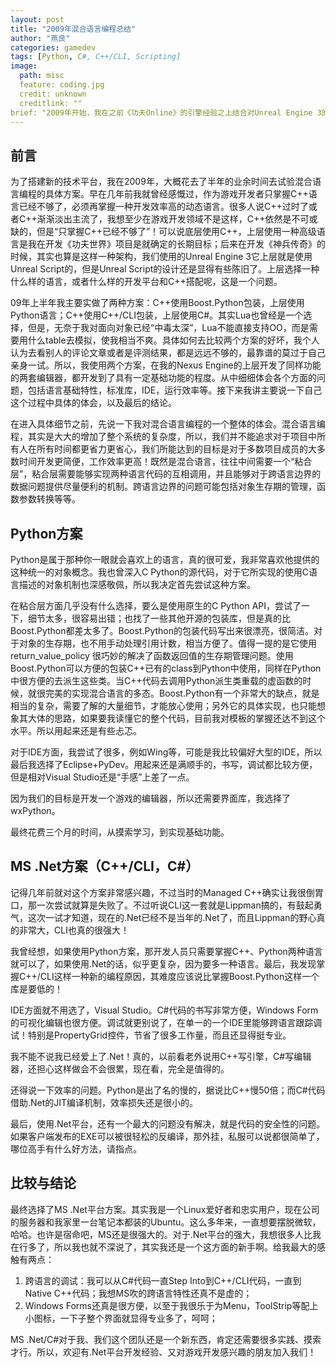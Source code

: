 ```yaml
---
layout: post
title: "2009年混合语言编程总结"
author: "燕良"
categories: gamedev
tags: [Python, C#, C++/CLI, Scripting]
image:
  path: misc
  feature: coding.jpg
  credit: unknown
  creditlink: ""
brief: "2009年开始，我在之前《功夫Online》的引擎经验之上结合对Unreal Engine 3的理解，开始构建自已的新一代3D引擎，这篇文章是当时对于混合语言编程在游戏开发中应用的一个总结。"
---
```


## 前言

为了搭建新的技术平台，我在2009年，大概花去了半年的业余时间去试验混合语言编程的具体方案。早在几年前我就曾经感慨过，作为游戏开发者只掌握C++语言已经不够了，必须再掌握一种开发效率高的动态语言。很多人说C++过时了或者C++渐渐淡出主流了，我想至少在游戏开发领域不是这样，C++依然是不可或缺的，但是“只掌握C++已经不够了”！可以说底层使用C++，上层使用一种高级语言是我在开发《功夫世界》项目是就确定的长期目标；后来在开发《神兵传奇》的时候，其实也算是这样一种架构，我们使用的Unreal Engine 3它上层就是使用Unreal Script的，但是Unreal Script的设计还是显得有些陈旧了。上层选择一种什么样的语言，或者什么样的开发平台和C++搭配呢，这是一个问题。

09年上半年我主要实做了两种方案：C++使用Boost.Python包装，上层使用Python语言；C++使用C++/CLI包装，上层使用C#。其实Lua也曾经是一个选择，但是，无奈于我对面向对象已经“中毒太深”，Lua不能直接支持OO，而是需要用什么table去模拟，使我相当不爽。具体如何去比较两个方案的好坏，我个人认为去看别人的评论文章或者是评测结果，都是远远不够的，最靠谱的莫过于自己亲身一试。所以，我使用两个方案，在我的Nexus Engine的上层开发了同样功能的两套编辑器，都开发到了具有一定基础功能的程度。从中细细体会各个方面的问题，包括语言基础特性，标准库，IDE，运行效率等。接下来我讲主要说一下自己这个过程中具体的体会，以及最后的结论。

在进入具体细节之前，先说一下我对混合语言编程的一个整体的体会。混合语言编程，其实是大大的增加了整个系统的复杂度，所以，我们并不能追求对于项目中所有人在所有时间都更省力更省心，我们所能达到的目标是对于多数项目成员的大多数时间开发更简便，工作效率更高！既然是混合语言，往往中间需要一个“粘合层”，粘合层需要能够实现两种语言代码的互相调用，并且能够对于跨语言边界的数据问题提供尽量便利的机制。跨语言边界的问题可能包括对象生存期的管理，函数参数转换等等。

## Python方案

Python是属于那种你一眼就会喜欢上的语言，真的很可爱，我非常喜欢他提供的这种统一的对象概念。我也曾深入C Python的源代码，对于它所实现的使用C语言描述的对象机制也深感敬佩，所以我决定首先尝试这种方案。

在粘合层方面几乎没有什么选择，要么是使用原生的C Python API，尝试了一下，细节太多，很容易出错；也找了一些其他开源的包装库，但是真的比Boost.Python都差太多了。Boost.Python的包装代码写出来很漂亮，很简洁。对于对象的生存期，也不用手动处理引用计数，相当方便了。值得一提的是它使用return_value_policy 很巧妙的解决了函数返回值的生存期管理问题。使用Boost.Python可以方便的包装C++已有的class到Python中使用，同样在Python中很方便的去派生这些类。当C++代码去调用Python派生类重载的虚函数的时候，就很完美的实现混合语言的多态。Boost.Python有一个非常大的缺点，就是相当的复杂，需要了解的大量细节，才能放心使用；另外它的具体实现，也只能想象其大体的思路，如果要我读懂它的整个代码，目前我对模板的掌握还达不到这个水平。所以用起来还是有些忐忑。

对于IDE方面，我尝试了很多，例如Wing等，可能是我比较偏好大型的IDE，所以最后我选择了Eclipse+PyDev。用起来还是满顺手的，书写，调试都比较方便，但是相对Visual Studio还是“手感”上差了一点。

因为我们的目标是开发一个游戏的编辑器，所以还需要界面库，我选择了wxPython。

最终花费三个月的时间，从摸索学习，到实现基础功能。

## MS .Net方案（C++/CLI，C#）
  
记得几年前就对这个方案非常感兴趣，不过当时的Managed C++确实让我很倒胃口，那一次尝试就算是失败了。不过听说CLI这一套就是Lippman搞的，有鼓起勇气，这次一试才知道，现在的.Net已经不是当年的.Net了，而且Lippman的野心真的非常大，CLI也真的很强大！

我曾经想，如果使用Python方案，那开发人员只需要掌握C++、Python两种语言就可以了，如果使用.Net的话，似乎更复杂，因为要多一种语言。最后，我发现掌握C++/CLI这样一种新的编程原因，其难度应该说比掌握Boost.Python这样一个库是要低的！

IDE方面就不用选了，Visual Studio。C#代码的书写非常方便，Windows Form的可视化编辑也很方便。调试就更别说了，在单一的一个IDE里能够跨语言跟踪调试！特别是PropertyGrid控件，节省了很多工作量，而且还显得挺专业。

我不能不说我已经爱上了.Net！真的，以前看老外说用C++写引擎，C#写编辑器，还担心这样做会不会很累，现在看，完全是值得的。

还得说一下效率的问题。Python是出了名的慢的，据说比C++慢50倍；而C#代码借助.Net的JIT编译机制，效率损失还是很小的。

最后，使用.Net平台，还有一个最大的问题没有解决，就是代码的安全性的问题。如果客户端发布的EXE可以被很轻松的反编译，那外挂，私服可以说都很简单了，哪位高手有什么好方法，请指点。

## 比较与结论

最终选择了MS .Net平台方案。其实我是一个Linux爱好者和忠实用户，现在公司的服务器和我家里一台笔记本都装的Ubuntu。这么多年来，一直想要摆脱微软，哈哈。也许是宿命吧，MS还是很强大的。对于.Net平台的强大，我想很多人比我在行多了，所以我也就不深说了，其实我还是一个这方面的新手啊。给我最大的感触有两点：

1. 跨语言的调试：我可以从C#代码一直Step Into到C++/CLI代码，一直到Native C++代码；我想MS吹的跨语言特性还真不是虚的；
2. Windows Forms还真是很方便，以至于我很乐于为Menu，ToolStrip等配上小图标，一下子整个界面就显得专业多了，呵呵；

MS .Net/C#对于我、我们这个团队还是一个新东西，肯定还需要很多实践、摸索才行。所以，欢迎有.Net平台开发经验、又对游戏开发感兴趣的朋友加入我们！